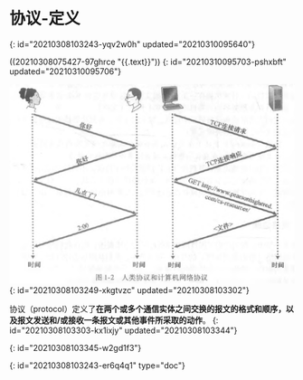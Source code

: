# 协议-定义
{: id="20210308103243-yqv2w0h" updated="20210310095640"}

((20210308075427-97ghrce "{{.text}}"))
{: id="20210310095703-pshxbft" updated="20210310095706"}

![image.png](assets/image-20210308103302-7jtmdgw.png)
{: id="20210308103249-xkgtvzc" updated="20210308103302"}

协议（protocol）定义了**在两个或多个通信实体之间交换的报文的格式和顺序，以及报文发送和/或接收一条报文或其他事件所采取的动作**。
{: id="20210308103303-kx1ixjy" updated="20210308103344"}

{: id="20210308103345-w2gd1f3"}


{: id="20210308103243-er6q4q1" type="doc"}
